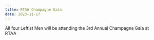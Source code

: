 ```yaml
---
title: RTAA Champagne Gala
date: 2023-11-17
---
```

All four Leftist Men will be attending the 3rd Annual Champagne Gala at RTAA 
